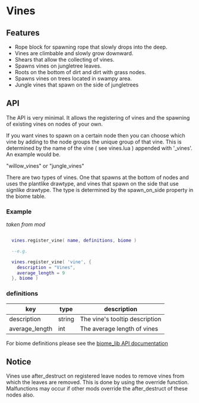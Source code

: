 # Vines

## Features
- Rope block for spawning rope that slowly drops into the deep.
- Vines are climbable and slowly grow downward.
- Shears that allow the collecting of vines.
- Spawns vines on jungletree leaves.
- Roots on the bottom of dirt and dirt with grass nodes.
- Spawns vines on trees located in swampy area.
- Jungle vines that spawn on the side of jungletrees

## API
The API is very minimal. It allows the registering of vines and the spawning of
existing vines on nodes of your own.

If you want vines to spawn on a certain node then you can choose which vine by
adding to the node groups the unique group of that vine. This is determined by
the name of the vine ( see vines.lua ) appended with '_vines'.
An example would be.

"willow_vines" or "jungle_vines"

There are two types of vines. One that spawns at the bottom of nodes and uses the
plantlike drawtype, and vines that spawn on the side that use signlike
drawtype. The type is determined by the spawn_on_side property in the biome
table.

### Example
*taken from mod*

```lua

  vines.register_vine( name, definitions, biome )

  --e.g.

  vines.register_vine( 'vine', {
    description = "Vines",
    average_length = 9
  }, biome )

```

### definitions
|key|           type|  description|
|---|           ---|   ---|
|description|   string|The vine's tooltip description|
|average_length|int|   The average length of vines|

For biome definitions please see the [biome_lib API documentation](https://github.com/VanessaE/biome_lib/blob/master/API.txt)

## Notice
Vines use after_destruct on registered leave nodes to remove vines from which
the leaves are removed. This is done by using the override function.
Malfunctions may occur if other mods override the after_destruct of these nodes
also.
